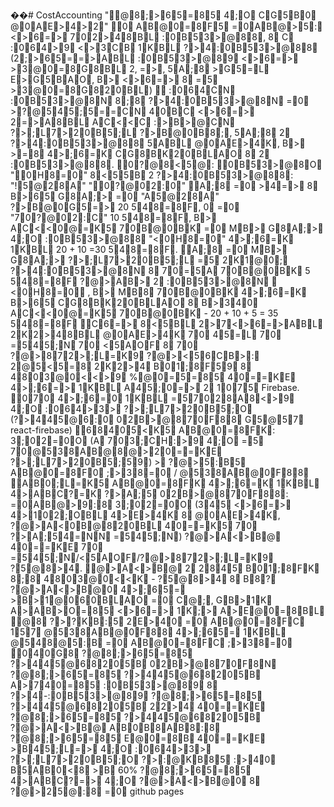 ��#   C o s t A c c o u n t i n g 
 
 
 
 " @8;>65=85  4;O  CG5B0  @0AE>4>2" 
 
 
 
 0  AB@0=8F5  =0AB@>5:  <>6=>  702>48BL  :0B53>@88,   8  C  :064>9  <>3CB  1KBL  ?>4:0B53>@88  ( 2;>65==>ABL  :0B53>@89  <>6=>  >3@0=8G8BL  2 ,   =>,   5A;8  >G5=L  E>G5BAO,   B>  <>6=>  8  =5  >3@0=8G820BL)     :064CN  :0B53>@8N  8;8  ?>4:0B53>@8N  =0  >?@545;5==CN  40BC  <>6=>  2=>A8BL  AC<<C  :>B>@CN  ?>;L7>20B5;L  ?>B@0B8;,   5A;8  2  ?>4:0B53>@88  5ABL  @0AE>4K,   B>  >=8  4>;6=K  CG8BK20BLAO  8  2  :0B53>@88. 
 
 
 
 0?@8<5@:   0B53>@8O  " 0H8=0"   8<55B  2   ?>4:0B53>@88: 
 
 
 
 " !5@28A" 
 
 " 0?@02:0" 
 
 A;8  =0  >4=>  8  B>65  G8A;>  =0  " A5@28A"   ?>B@0G5=>  2 0   548=8F,   0  =0  " 70?@02:C"   1 0   548=8F,   B>  AC<<0@=K5  70B@0BK  =0  MB>  G8A;>  4;O  :0B53>@88  " <0H8=0"   4>;6=K  1KBL  2 0   +   1 0   = 3 0   548=8F.   A;8  =0  MB>  G8A;>  ?>;L7>20B5;L  =5  2K1@0;  ?>4:0B53>@8N  8  70=5A  70B@0BK  5   548=8F  ?@>AB>  2  :0B53>@8N   <0H8=0 ,   B>  MB8  70B@0BK  4>;6=K  B>65  CG8BK20BLAO  8  B>340  AC<<0@=K5  70B@0BK  -   2 0   +   1 0   +   5   =   3 5   548=8F    
 
 
 
 C6=>  8<5BL  2>7<>6=>ABL  2K2>48BL  @0AE>4K  70  45=L  70  =545;N  70  <5AOF  8  70  ?@>872>;L=K9  ?@><56CB>:  2@5<5=8  2K2>4  B01;8F59  8  4803@0<<>9      
 
 
 
 %@0=5=85  40==KE  4>;6=>  1KBL  A45;0=>  2  1075  F i r e b a s e .   070  4>;6=0  1KBL  =57028A8<>9  4;O  :064>3>  ?>;L7>20B5;O  ( ?>445@6:0  02B>@870F88  G5@57  r e a c t - f i r e b a s e )     
 
 
 
 68405<K5  AB@0=8FK:     
 
 
 
 3;02=0O  ( A  703;CH:>9  4;O  =5  70@538AB@8@>20==KE  ?>;L7>20B5;59)     
 
 >  ?@>5:B5    
 
 AB@0=8F0  ;>38=0  /   @538AB@0F88    
 
 AB0;L=K5  AB@0=8FK  4>;6=K  1KBL  4>ABC?=K  ?>A;5  02B>@870F88:     
 
 
 
 =0AB@>9:8    
 
 3;02=0O  ( 345  <>6=>  4>102;OBL  4>E>4K  8  @0AE>4K,   ?@>A<0B@820BL  40==K5  70  ?>A;54=NN  =545;N) 
 
 ?@>A<>B@  40==KE  70  =545;N/ <5AOF/ ?@>872>;L=K9  ?5@8>4.   @>A<>B@  2  2845  B01;8FK  8;8  4803@0<<K  -   ?5@8>4  8  B8?  ?@>A<>B@0  4>;65=  >B>1@060BLAO  =0  C@;,   GB>1K  A>AB>O=85  <>6=>  1K;>  A>E@0=8BL    
 
 @8  ?>?KB:5  2E>40  =0  AB@0=8FC  157  @538AB@0F88  4>;65=  1KBL  @548@5:B  =0  AB@0=8FC  ;>38=0    
 
 
 
 040G8
 
 
 
 ?@8;>65=85  ?>445@68205B  02B>@870F8N    
 
 ?@8;>65=85  ?>445@68205B  A>740=85  :0B53>@89  8  ?>4- :0B53>@89    
 
 ?@8;>65=85  ?>445@68205B  22>4  40==KE    
 
 ?@8;>65=85  ?>445@68205B  ?@>A<>B@  AB0B8AB8:8    
 
 ?@8;>65=85  E@0=8B  40==KE  >B45;L=>  4;O  :064>3>  ?>;L7>20B5;O    
 
 ?>:@KB85  :>40  B5AB0<8  >B  6 0 %     
 
 ?@8;>65=85  4>ABC?=>  4;O  ?@>A<>B@0  8  ?@>25@:8  =0  g i t h u b   p a g e s     
